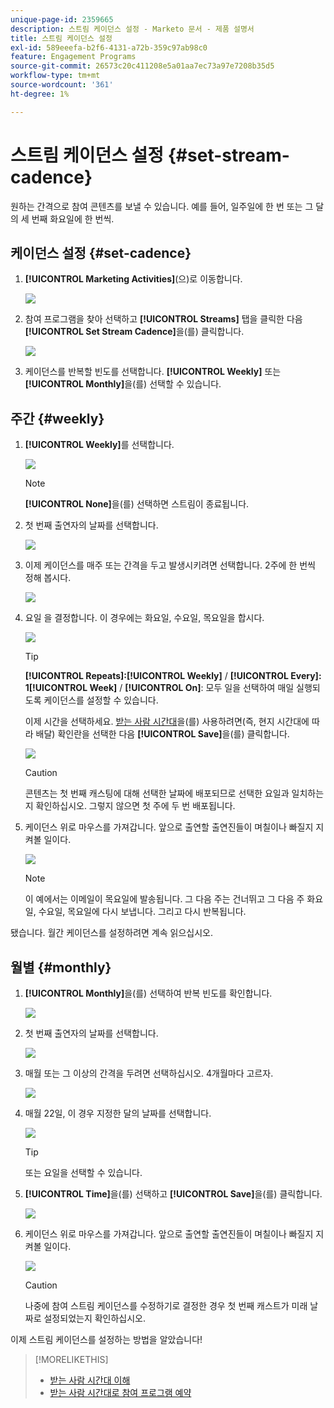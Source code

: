 ```yaml
---
unique-page-id: 2359665
description: 스트림 케이던스 설정 - Marketo 문서 - 제품 설명서
title: 스트림 케이던스 설정
exl-id: 589eeefa-b2f6-4131-a72b-359c97ab98c0
feature: Engagement Programs
source-git-commit: 26573c20c411208e5a01aa7ec73a97e7208b35d5
workflow-type: tm+mt
source-wordcount: '361'
ht-degree: 1%

---
```


# 스트림 케이던스 설정 {#set-stream-cadence}

원하는 간격으로 참여 콘텐츠를 보낼 수 있습니다. 예를 들어, 일주일에 한 번 또는 그 달의 세 번째 화요일에 한 번씩.

## 케이던스 설정 {#set-cadence}

1. **[!UICONTROL Marketing Activities]**(으)로 이동합니다.

   ![](assets/login-marketing-activities.png)

1. 참여 프로그램을 찾아 선택하고 **[!UICONTROL Streams]** 탭을 클릭한 다음 **[!UICONTROL Set Stream Cadence]**&#x200B;을(를) 클릭합니다.

   ![](assets/selectstreamcadence.jpg)

1. 케이던스를 반복할 빈도를 선택합니다. **[!UICONTROL Weekly]** 또는 **[!UICONTROL Monthly]**&#x200B;을(를) 선택할 수 있습니다.

## 주간 {#weekly}

1. **[!UICONTROL Weekly]**&#x200B;를 선택합니다.

   ![](assets/image2017-12-5-14-3a9-3a43.png)

   >[!NOTE]
   >
   >**[!UICONTROL None]**&#x200B;을(를) 선택하면 스트림이 종료됩니다.

1. 첫 번째 출연자의 날짜를 선택합니다.

   ![](assets/image2017-12-5-14-3a10-3a17.png)

1. 이제 케이던스를 매주 또는 간격을 두고 발생시키려면 선택합니다. 2주에 한 번씩 정해 봅시다.

   ![](assets/image2017-12-5-14-3a10-3a56.png)

1. 요일 을 결정합니다. 이 경우에는 화요일, 수요일, 목요일을 합시다.

   ![](assets/image2017-12-5-14-3a12-3a29.png)

   >[!TIP]
   >
   >**[!UICONTROL Repeats]:[!UICONTROL Weekly]** / **[!UICONTROL Every]: 1[!UICONTROL Week]** / **[!UICONTROL On]**: 모두 일을 선택하여 매일 실행되도록 케이던스를 설정할 수 있습니다.

   이제 시간을 선택하세요. [받는 사람 시간대](/help/marketo/product-docs/email-marketing/drip-nurturing/engagement-program-streams/set-stream-cadence/schedule-engagement-programs-with-recipient-time-zone.md)을(를) 사용하려면(즉, 현지 시간대에 따라 배달) 확인란을 선택한 다음 **[!UICONTROL Save]**&#x200B;을(를) 클릭합니다.

   ![](assets/image2017-12-5-14-3a20-3a11.png)

   >[!CAUTION]
   >
   >콘텐츠는 첫 번째 캐스팅에 대해 선택한 날짜에 배포되므로 선택한 요일과 일치하는지 확인하십시오. 그렇지 않으면 첫 주에 두 번 배포됩니다.

1. 케이던스 위로 마우스를 가져갑니다. 앞으로 출연할 출연진들이 며칠이나 빠질지 지켜볼 일이다.

   ![](assets/image2017-12-5-14-3a17-3a29.png)

   >[!NOTE]
   >
   >이 예에서는 이메일이 목요일에 발송됩니다. 그 다음 주는 건너뛰고 그 다음 주 화요일, 수요일, 목요일에 다시 보냅니다. 그리고 다시 반복됩니다.

됐습니다. 월간 케이던스를 설정하려면 계속 읽으십시오.

## 월별 {#monthly}

1. **[!UICONTROL Monthly]**&#x200B;을(를) 선택하여 반복 빈도를 확인합니다.

   ![](assets/image2014-9-15-16-3a30-3a15.png)

1. 첫 번째 출연자의 날짜를 선택합니다.

   ![](assets/image2014-9-15-16-3a30-3a11.png)

1. 매월 또는 그 이상의 간격을 두려면 선택하십시오. 4개월마다 고르자.

   ![](assets/image2014-9-15-16-3a30-3a7.png)

1. 매월 22일, 이 경우 지정한 달의 날짜를 선택합니다.

   ![](assets/image2014-9-15-16-3a29-3a51.png)

   >[!TIP]
   >
   >또는 요일을 선택할 수 있습니다.

1. **[!UICONTROL Time]**&#x200B;을(를) 선택하고 **[!UICONTROL Save]**&#x200B;을(를) 클릭합니다.

   ![](assets/image2014-9-15-16-3a29-3a42.png)

1. 케이던스 위로 마우스를 가져갑니다. 앞으로 출연할 출연진들이 며칠이나 빠질지 지켜볼 일이다.

   ![](assets/image2014-9-15-16-3a29-3a38.png)

   >[!CAUTION]
   >
   >나중에 참여 스트림 케이던스를 수정하기로 결정한 경우 첫 번째 캐스트가 미래 날짜로 설정되었는지 확인하십시오.

이제 스트림 케이던스를 설정하는 방법을 알았습니다!

>[!MORELIKETHIS]
>
>* [받는 사람 시간대 이해](/help/marketo/product-docs/email-marketing/email-programs/email-program-actions/scheduling-with-recipient-time-zone/understanding-recipient-time-zone.md)
>* [받는 사람 시간대로 참여 프로그램 예약](/help/marketo/product-docs/email-marketing/drip-nurturing/engagement-program-streams/set-stream-cadence/schedule-engagement-programs-with-recipient-time-zone.md)
